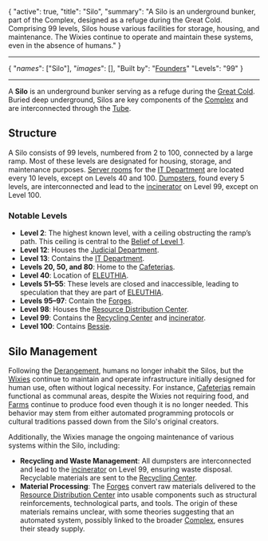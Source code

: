 <!--METADATA-->

{
	"active": true,
	"title": "Silo",
	"summary": "A Silo is an underground bunker, part of the Complex, designed as a refuge during the Great Cold. Comprising 99 levels, Silos house various facilities for storage, housing, and maintenance. The Wixies continue to operate and maintain these systems, even in the absence of humans."
}

<!--METADATA-->
---
<!--INFOBOX-->

{
	"_names_": ["Silo"],
	"_images_": [],
	"Built by": "[Founders](wiki://founders)"
	"Levels": "99"
}

<!--INFOBOX-->
---
<!--CONTENT-->

A **Silo** is an underground bunker serving as a refuge during the [Great Cold](wiki://great-cold). Buried deep underground, Silos are key components of the [Complex](wiki://complex) and are interconnected through the [Tube](wiki://tube).

## Structure

A Silo consists of 99 levels, numbered from 2 to 100, connected by a large ramp. Most of these levels are designated for housing, storage, and maintenance purposes. [Server rooms](wiki://server-rooms) for the [IT Department](wiki://it-department) are located every 10 levels, except on Levels 40 and 100. [Dumpsters](wiki://dumpsters), found every 5 levels, are interconnected and lead to the [incinerator](wiki://incinerator) on Level 99, except on Level 100.

### Notable Levels

- **Level 2**: The highest known level, with a ceiling obstructing the ramp’s path. This ceiling is central to the [Belief of Level 1](wiki://belief-of-level-1).
- **Level 12**: Houses the [Judicial Department](wiki://judicial-department).  
- **Level 13**: Contains the [IT Department](wiki://it-department).
- **Levels 20, 50, and 80**: Home to the [Cafeterias](wiki://cafeteria).
- **Level 40**: Location of [ELEUTHIA](wiki://eleuthia).
- **Levels 51–55**: These levels are closed and inaccessible, leading to speculation that they are part of [ELEUTHIA](wiki://eleuthia).
- **Levels 95–97**: Contain the [Forges](wiki://forges).
- **Level 98**: Houses the [Resource Distribution Center](wiki://wrdc).
- **Level 99**: Contains the [Recycling Center](wiki://wrc) and [incinerator](wiki://incinerator).
- **Level 100**: Contains [Bessie](wiki://bessie).

## Silo Management

Following the [Derangement](wiki://derangement), humans no longer inhabit the Silos, but the [Wixies](wiki://wixi) continue to maintain and operate infrastructure initially designed for human use, often without logical necessity. For instance, [Cafeterias](wiki://cafeteria) remain functional as communal areas, despite the Wixies not requiring food, and [Farms](wiki://farms) continue to produce food even though it is no longer needed. This behavior may stem from either automated programming protocols or cultural traditions passed down from the Silo's original creators.

Additionally, the Wixies manage the ongoing maintenance of various systems within the Silo, including:
- **Recycling and Waste Management**: All dumpsters are interconnected and lead to the [incinerator](wiki://incinerator) on Level 99, ensuring waste disposal. Recyclable materials are sent to the [Recycling Center](wiki://wrc).
- **Material Processing**: The [Forges](wiki://forges) convert raw materials delivered to the [Resource Distribution Center](wiki://wrdc) into usable components such as structural reinforcements, technological parts, and tools. The origin of these materials remains unclear, with some theories suggesting that an automated system, possibly linked to the broader [Complex](wiki://complex), ensures their steady supply.

<!--CONTENT-->